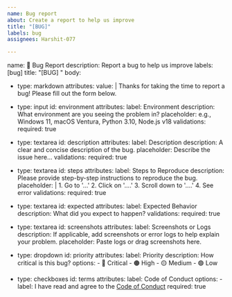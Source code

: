 ```yaml
---
name: Bug report
about: Create a report to help us improve
title: "[BUG]"
labels: bug
assignees: Harshit-077

---
```


name: 🐛 Bug Report
description: Report a bug to help us improve
labels: [bug]
title: "[BUG] <short description>"
body:
  - type: markdown
    attributes:
      value: |
        Thanks for taking the time to report a bug! Please fill out the form below.

  - type: input
    id: environment
    attributes:
      label: Environment
      description: What environment are you seeing the problem in?
      placeholder: e.g., Windows 11, macOS Ventura, Python 3.10, Node.js v18
    validations:
      required: true

  - type: textarea
    id: description
    attributes:
      label: Description
      description: A clear and concise description of the bug.
      placeholder: Describe the issue here...
    validations:
      required: true

  - type: textarea
    id: steps
    attributes:
      label: Steps to Reproduce
      description: Please provide step-by-step instructions to reproduce the bug.
      placeholder: |
        1. Go to '...'
        2. Click on '....'
        3. Scroll down to '....'
        4. See error
    validations:
      required: true

  - type: textarea
    id: expected
    attributes:
      label: Expected Behavior
      description: What did you expect to happen?
    validations:
      required: true

  - type: textarea
    id: screenshots
    attributes:
      label: Screenshots or Logs
      description: If applicable, add screenshots or error logs to help explain your problem.
      placeholder: Paste logs or drag screenshots here.

  - type: dropdown
    id: priority
    attributes:
      label: Priority
      description: How critical is this bug?
      options:
        - 🔴 Critical
        - 🟠 High
        - 🟡 Medium
        - 🟢 Low

  - type: checkboxes
    id: terms
    attributes:
      label: Code of Conduct
      options:
        - label: I have read and agree to the [Code of Conduct](../CODE_OF_CONDUCT.md)
          required: true
